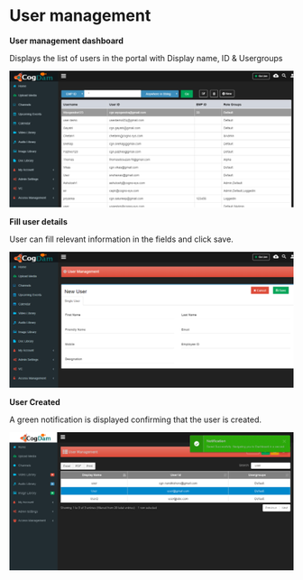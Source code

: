# User management

**User management dashboard**

Displays the list of users in the portal with Display name, ID & Usergroups

![](../../.gitbook/assets/image%20%2848%29.png)

**Fill user details**

User can fill relevant information in the fields and click save.

![](../../.gitbook/assets/image%20%2810%29.png)

**User Created**

A green notification is displayed confirming that the user is created.

![](../../.gitbook/assets/image%20%2847%29.png)

